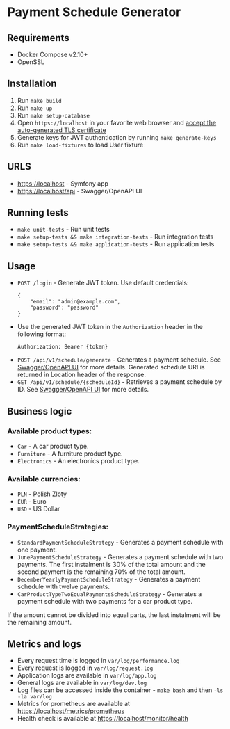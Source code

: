 # Payment Schedule Generator
## Requirements
- Docker Compose v2.10+
- OpenSSL

## Installation
1. Run `make build` 
2. Run `make up`
3. Run `make setup-database`
4. Open `https://localhost` in your favorite web browser and [accept the auto-generated TLS certificate](https://stackoverflow.com/a/15076602/1352334)
5. Generate keys for JWT authentication by running `make generate-keys`
6. Run `make load-fixtures` to load User fixture

## URLS
- [https://localhost](https://localhost) - Symfony app
- [https://localhost/api](https://localhost/api) - Swagger/OpenAPI UI

## Running tests
- `make unit-tests` - Run unit tests
- `make setup-tests && make integration-tests` - Run integration tests
- `make setup-tests && make application-tests` - Run application tests

## Usage
- `POST /login` - Generate JWT token. Use default credentials: 
    ```
    {
        "email": "admin@example.com",
        "password": "password"
    }
    ```
- Use the generated JWT token in the `Authorization` header in the following format:
    ```
    Authorization: Bearer {token}
    ```
- `POST /api/v1/schedule/generate` - Generates a payment schedule. See [Swagger/OpenAPI UI](https://localhost/api) for more details.
    Generated schedule URI is returned in Location header of the response.
- `GET /api/v1/schedule/{scheduleId}` - Retrieves a payment schedule by ID. See [Swagger/OpenAPI UI](https://localhost/api) for more details.

## Business logic

### Available product types:
- `Car` - A car product type.
- `Furniture` - A furniture product type.
- `Electronics` - An electronics product type.

### Available currencies:
- `PLN` - Polish Zloty
- `EUR` - Euro
- `USD` - US Dollar

### PaymentScheduleStrategies:
- `StandardPaymentScheduleStrategy` - Generates a payment schedule with one payment.
- `JunePaymentScheduleStrategy` - Generates a payment schedule with two payments. 
The first instalment is 30% of the total amount and the second payment is the remaining 70% of the total amount.
- `DecemberYearlyPaymentScheduleStrategy` - Generates a payment schedule with twelve payments. 
- `CarProductTypeTwoEqualPaymentsScheduleStrategy` - Generates a payment schedule with two payments for a car product type.

If the amount cannot be divided into equal parts, the last instalment will be the remaining amount.

## Metrics and logs
- Every request time is logged in `var/log/performance.log`
- Every request is logged in `var/log/request.log`
- Application logs are available in `var/log/app.log`
- General logs are available in `var/log/dev.log`
- Log files can be accessed inside the container - `make bash` and then `-ls -la var/log`
- Metrics for prometheus are available at [https://localhost/metrics/prometheus](https://localhost/metrics/prometheus)
- Health check is available at [https://localhost/monitor/health](https://localhost/monitor/health)
